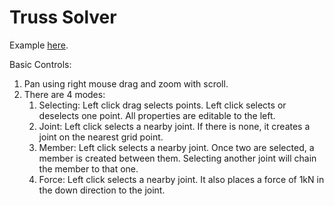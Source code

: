 # Truss Solver

Example [here](http://truss.engscitools.ca/truss?joints=%5B%5B%22A%22,%5B-5,0%5D,null%5D,%5B%22B%22,%5B-2.5,4.3301%5D,null%5D,%5B%22C%22,%5B0,0%5D,null%5D,%5B%22D%22,%5B2.5,4.3301%5D,null%5D,%5B%22E%22,%5B-7.5,4.3301%5D,null%5D,%5B%22F%22,%5B-10,0%5D,1%5D,%5B%22G%22,%5B5,0%5D,null%5D,%5B%22H%22,%5B7.5,4.3301%5D,null%5D,%5B%22I%22,%5B10,0%5D,1%5D%5D&members=%5B%5B%22A%22,%22C%22%5D,%5B%22A%22,%22F%22%5D,%5B%22A%22,%22B%22%5D,%5B%22A%22,%22E%22%5D,%5B%22B%22,%22E%22%5D,%5B%22B%22,%22D%22%5D,%5B%22B%22,%22C%22%5D,%5B%22C%22,%22G%22%5D,%5B%22C%22,%22D%22%5D,%5B%22D%22,%22H%22%5D,%5B%22D%22,%22G%22%5D,%5B%22E%22,%22F%22%5D,%5B%22G%22,%22I%22%5D,%5B%22G%22,%22H%22%5D,%5B%22H%22,%22I%22%5D%5D&forces=%5B%5B%22A%22,175,-90%5D,%5B%22C%22,175,-90%5D,%5B%22G%22,175,-90%5D%5D).

Basic Controls:
1. Pan using right mouse drag and zoom with scroll.
1. There are 4 modes:
   1. Selecting: Left click drag selects points. Left click selects or deselects one point. All properties are editable to the left.
   1. Joint: Left click selects a nearby joint. If there is none, it creates a joint on the nearest grid point. 
   1. Member: Left click selects a nearby joint. Once two are selected, a member is created between them. Selecting another joint will chain the member to that one.
   1. Force: Left click selects a nearby joint. It also places a force of 1kN in the down direction to the joint.
